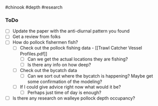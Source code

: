 #chinook #depth #research 
### ToDo

- [ ] Update the paper with the anti-diurnal pattern you found
- [ ] Get a review from folks
- [ ] How do pollock fishermen fish?
	- [ ] Check out the pollock fishing data - [[Trawl Catcher Vessel Profiles.pdf]]
		- [ ] Can we get the actual locations they are fishing?
		- [ ] Is there any info on how deep? 
	- [ ] Check out the bycatch data 
		- [ ] Can we sort out where the bycatch is happening? Maybe get some confirmation of the modeling? 
	- [ ] If I could give advice right now what would it be?
		- [ ] Perhaps just time of day is enough? 
- [ ] Is there any research on walleye pollock depth occupancy?
